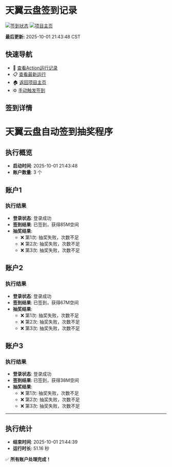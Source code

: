 # 天翼云盘签到记录

[![签到状态](https://github.com/shaoxiax/189pan/actions/workflows/main.yml/badge.svg)](https://github.com/shaoxiax/189pan/actions/workflows/main.yml) [![项目主页](https://img.shields.io/badge/GitHub-项目主页-blue?logo=github)](https://github.com/shaoxiax/189pan)

**最后更新:** 2025-10-01 21:43:48 CST

## 快速导航

- 🔄 [查看Action运行记录](https://github.com/shaoxiax/189pan/actions)
- 📋 [查看最新运行](https://github.com/shaoxiax/189pan/actions/runs/18164201424)
- 🏠 [返回项目主页](https://github.com/shaoxiax/189pan)
- ⚙️ [手动触发签到](https://github.com/shaoxiax/189pan/actions/workflows/main.yml)

## 签到详情

# 天翼云盘自动签到抽奖程序

## 执行概览
- **启动时间**: 2025-10-01 21:43:48
- **账户数量**: 3 个

## 账户1
### 执行结果
- **登录状态**: 登录成功
- **签到结果**: 已签到，获得85M空间
- **抽奖结果**:
  - ❌ 第1次: 抽奖失败，次数不足
  - ❌ 第2次: 抽奖失败，次数不足
  - ❌ 第3次: 抽奖失败，次数不足

## 账户2
### 执行结果
- **登录状态**: 登录成功
- **签到结果**: 已签到，获得67M空间
- **抽奖结果**:
  - ❌ 第1次: 抽奖失败，次数不足
  - ❌ 第2次: 抽奖失败，次数不足
  - ❌ 第3次: 抽奖失败，次数不足

## 账户3
### 执行结果
- **登录状态**: 登录成功
- **签到结果**: 已签到，获得38M空间
- **抽奖结果**:
  - ❌ 第1次: 抽奖失败，次数不足
  - ❌ 第2次: 抽奖失败，次数不足
  - ❌ 第3次: 抽奖失败，次数不足

---
## 执行统计
- **结束时间**: 2025-10-01 21:44:39
- **运行时长**: 51.16 秒

✅ **所有账户处理完成！**
